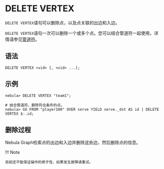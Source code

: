 # DELETE VERTEX

`DELETE VERTEX`语句可以删除点，以及点关联的出边和入边。

`DELETE VERTEX`语句一次可以删除一个或多个点。您可以结合管道符一起使用，详情请参见[管道符](../5.operators/4.pipe.md)。

## 语法

```ngql
DELETE VERTEX <vid> [, <vid> ...];
```

## 示例

```ngql
nebula> DELETE VERTEX "team1";
```

```ngql
# 结合管道符，删除符合条件的点。
nebula> GO FROM "player100" OVER serve YIELD serve._dst AS id | DELETE VERTEX $-.id;
```

## 删除过程

Nebula Graph检索点的出边和入边并删除这些边，然后删除点的信息。

!!! Note

    目前还不能保证操作的原子性，如果发生故障请重试。
